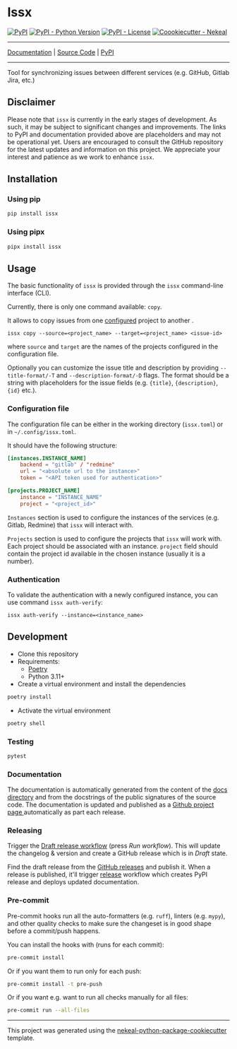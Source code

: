 # Issx

[![PyPI](https://img.shields.io/pypi/v/issx?style=flat-square)](https://pypi.python.org/pypi/issx/)
[![PyPI - Python Version](https://img.shields.io/pypi/pyversions/issx?style=flat-square)](https://pypi.python.org/pypi/issx/)
[![PyPI - License](https://img.shields.io/pypi/l/issx?style=flat-square)](https://pypi.python.org/pypi/issx/)
[![Coookiecutter - Nekeal](https://img.shields.io/badge/cookiecutter-nekeal-00a86b?style=flat-square&logo=cookiecutter&logoColor=D4AFff&link=https://github.com/nekeal/cookiecutter-python-package)](https://github.com/nekeal/cookiecutter-python-package)

---

[Documentation](https://nekeal.github.io/issx) |
[Source Code](https://github.com/nekeal/issx) |
[PyPI](https://pypi.org/project/issx/)

---

Tool for synchronizing issues between different services (e.g. GitHub, Gitlab Jira, etc.)

## Disclaimer

Please note that `issx` is currently in the early stages of development. As such,
it may be subject to significant changes and improvements.
The links to PyPI and documentation provided above are placeholders and may not be operational yet.
Users are encouraged to consult the GitHub repository for the latest updates and information on this project.
We appreciate your interest and patience as we work to enhance `issx`.


## Installation

### Using pip
```sh
pip install issx
```

### Using pipx
```sh
pipx install issx
```

## Usage

The basic functionality of `issx` is provided through the `issx` command-line interface (CLI).

Currently, there is only one command available: `copy`.

It allows to copy issues from one [configured](#configuration-file) project to another .

```shell
issx copy --source=<project_name> --target=<project_name> <issue-id>
```

where `source` and `target` are the names of the projects configured in the configuration file.

Optionally you can customize the issue title and description by providing `--title-format/-T` and `--description-format/-D` flags.
The format should be a string with placeholders for the issue fields (e.g. `{title}`, `{description}`, `{id}` etc.).

### Configuration file

The configuration file can be either in the working directory (`issx.toml`) or in `~/.config/issx.toml`.

It should have the following structure:

```toml
[instances.INSTANCE_NAME]
    backend = "gitlab" / "redmine"
    url = "<absolute url to the instance>"
    token = "<API token used for authentication>"

[projects.PROJECT_NAME]
    instance = "INSTANCE_NAME"
    project = "<project_id>"
```

`Instances` section is used to configure the instances of the services (e.g. Gitlab, Redmine)
that `issx` will interact with.

`Projects` section is used to configure the projects that `issx` will work with. Each project should be associated with
an instance.
`project` field should contain the project id available in the chosen instance (usually it is a number).

### Authentication

To validate the authentication with a newly configured instance, you can use command `issx auth-verify`:
```shell
issx auth-verify --instance=<instance_name>
```

## Development

* Clone this repository
* Requirements:
  * [Poetry](https://python-poetry.org/)
  * Python 3.11+
* Create a virtual environment and install the dependencies

```sh
poetry install
```

* Activate the virtual environment

```sh
poetry shell
```

### Testing

```sh
pytest
```

### Documentation

The documentation is automatically generated from the content of the [docs directory](./docs) and from the docstrings
 of the public signatures of the source code. The documentation is updated and published as a [Github project page
 ](https://pages.github.com/) automatically as part each release.

### Releasing

Trigger the [Draft release workflow](https://github.com/nekeal/issx/actions/workflows/draft_release.yml)
(press _Run workflow_). This will update the changelog & version and create a GitHub release which is in _Draft_ state.

Find the draft release from the
[GitHub releases](https://github.com/nekeal/issx/releases) and publish it. When
 a release is published, it'll trigger [release](https://github.com/nekeal/issx/blob/master/.github/workflows/release.yml) workflow which creates PyPI
 release and deploys updated documentation.

### Pre-commit

Pre-commit hooks run all the auto-formatters (e.g. `ruff`), linters (e.g. `mypy`), and other quality
 checks to make sure the changeset is in good shape before a commit/push happens.

You can install the hooks with (runs for each commit):

```sh
pre-commit install
```

Or if you want them to run only for each push:

```sh
pre-commit install -t pre-push
```

Or if you want e.g. want to run all checks manually for all files:

```sh
pre-commit run --all-files
```

---

This project was generated using the [nekeal-python-package-cookiecutter](https://github.com/nekeal/cookiecutter-python-package) template.
